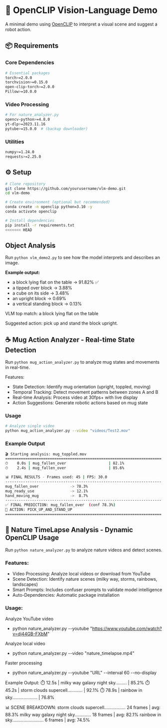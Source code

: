 # 🧠 OpenCLIP Vision-Language Demo

A minimal demo using [OpenCLIP](https://github.com/mlfoundations/open_clip) to interpret a visual scene and suggest a robot action.

## 📦 Requirements

### Core Dependencies
```bash
# Essential packages
torch>=2.0.0
torchvision>=0.15.0
open-clip-torch>=2.0.0
Pillow>=10.0.0
```

### Video Processing
``` bash
# For nature_analyzer.py
opencv-python>=4.8.0
yt-dlp>=2023.11.16
pytube>=15.0.0  # (backup downloader)
```

### Utilities
``` bash
numpy>=1.24.0
requests>=2.25.0
```



## ⚙️ Setup
```bash
# Clone repository
git clone https://github.com/yourusername/vlm-demo.git
cd vlm-demo

# Create environment (optional but recommended)
conda create -n openclip python=3.10 -y
conda activate openclip

# Install dependencies
pip install -r requirements.txt
<<<<<<< HEAD
```

## Object Analysis
Run `python vlm_demo2.py` to see how the model interprets and describes an image.

**Example output:**
- a block lying flat on the table -> 91.82% ✅
- a tipped over block -> 3.88%
- a cube on its side -> 3.48%
- an upright block -> 0.69%
- a vertical standing block -> 0.13%


VLM top match: a block lying flat on the table  

Suggested action: pick up and stand the block upright.



## ☕ Mug Action Analyzer - Real-time State Detection
Run `python mug_action_analyzer.py` to analyze mug states and movements in real-time.

Features:
- State Detection: Identify mug orientation (upright, toppled, moving)
- Temporal Tracking: Detect movement patterns between zones A and B
- Real-time Analysis: Process video at 30fps+ with live display
- Action Suggestions: Generate robotic actions based on mug state


### Usage
```bash 
# Analyze single video
python mug_action_analyzer.py --video "videos/Test2.mov"
```

### Example Output
```bash
🎬 Starting analysis: mug_toppled.mov
======================================================================
⏱    0.0s | mug_fallen_over                   | 82.1%
⏱    2.4s | mug_fallen_over                   | 85.6%

📊 FINAL RESULTS - Frames used: 45 | FPS: 30.0
----------------------------------------------------------------------
mug_fallen_over              -> 78.3%
mug_ready_use                -> 12.1%
hand_moving_mug              ->  8.7%
----------------------------------------------------------------------
✅ FINAL PREDICTION: mug_fallen_over  (conf 78.3%)
🤖 ACTION: PICK_UP_AND_STAND_UP
======================================================================
```




## 🌄 Nature TimeLapse Analysis - Dynamic OpenCLIP Usage
Run `python nature_analyzer.py` to analyze nature videos and detect scenes.

### Features:
- Video Processing: Analyze local videos or download from YouTube
- Scene Detection: Identify nature scenes (milky way, storms, rainbows, landscapes)
- Smart Prompts: Includes confuser prompts to validate model intelligence
- Auto-Dependencies: Automatic package installation


### Usage: 
Analyze YouTube video
- python nature_analyzer.py --youtube "https://www.youtube.com/watch?v=dj44GB-FXbM"

Analyze local video  
- python nature_analyzer.py --video "nature_timelapse.mp4"

Faster processing
- python nature_analyzer.py --youtube "URL" --interval 60 --no-display


Example Output:
⏱️   12.5s | milky way galaxy night sky......... | 85.2%
⏱️   45.2s | storm clouds supercell............ | 92.1%
⏱️   78.9s | rainbow in sky.................... | 76.8%

📊 SCENE BREAKDOWN:
  storm clouds supercell................. 24 frames | avg: 88.3%
  milky way galaxy night sky............. 18 frames | avg: 82.1%
  rainbow in sky.........................  6 frames | avg: 74.5%
